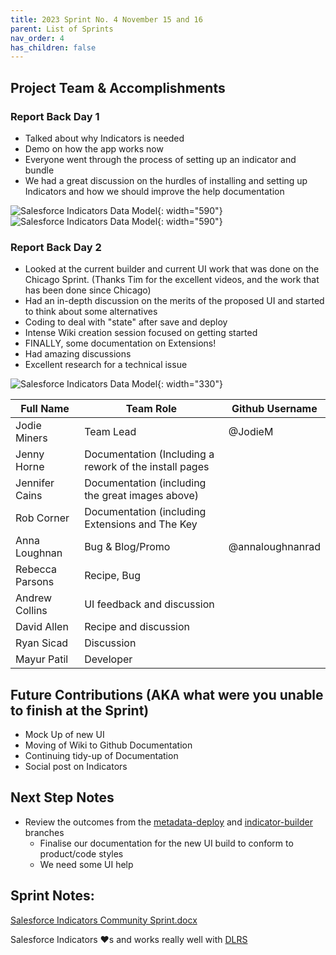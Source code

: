 ```yaml
---
title: 2023 Sprint No. 4 November 15 and 16
parent: List of Sprints
nav_order: 4
has_children: false
---
```


## Project Team & Accomplishments
### Report Back Day 1

* Talked about why Indicators is needed
* Demo on how the app works now
* Everyone went through the process of setting up an indicator and bundle
* We had a great discussion on the hurdles of installing and setting up Indicators and how we should improve the help documentation

![Salesforce Indicators Data Model](../images/sprints/Sprint4Discussion1.png){: width="590"}
![Salesforce Indicators Data Model](../images/sprints/Sprint4Discussion2.png){: width="590"}

### Report Back Day 2

* Looked at the current builder and current UI work that was done on the Chicago Sprint. (Thanks Tim for the excellent videos, and the work that has been done since Chicago)
* Had an in-depth discussion on the merits of the proposed UI and started to think about some alternatives
* Coding to deal with "state" after save and deploy
* Intense Wiki creation session focused on getting started
* FINALLY, some documentation on Extensions! 
* Had amazing discussions
* Excellent research for a technical issue 

![Salesforce Indicators Data Model](../images/sprints/Sprint4Mockup.png){: width="330"}

Full Name            | Team Role     | Github Username                                    
------------         | ------------- | -------------                                       
Jodie Miners | Team Lead | @JodieM | 
Jenny Horne | Documentation (Including a rework of the install pages| 
Jennifer Cains | Documentation (including the great images above)|
Rob Corner | Documentation (including Extensions and The Key|
Anna Loughnan | Bug & Blog/Promo | @annaloughnanrad
Rebecca Parsons | Recipe, Bug
Andrew Collins | UI feedback and discussion
David Allen | Recipe and discussion
Ryan Sicad | Discussion
Mayur Patil | Developer | 


## Future Contributions (AKA what were you unable to finish at the Sprint)

* Mock Up of new UI
* Moving of Wiki to Github Documentation
* Continuing tidy-up of Documentation
* Social post on Indicators

## Next Step Notes

* Review the outcomes from the [metadata-deploy](https://github.com/SFDO-Community/Salesforce-Indicators/tree/feature/metadata-deploy) and [indicator-builder](https://github.com/SFDO-Community/Salesforce-Indicators/tree/feature/indicator-builder) branches 
  * Finalise our documentation for the new UI build to conform to product/code styles
  * We need some UI help 

## Sprint Notes:

[Salesforce Indicators Community Sprint.docx](../images/sprints/Salesforce.Indicators.Community.Sprint4.docx)

Salesforce Indicators ❤️s and works really well with [DLRS](https://install.salesforce.org/products/dlrs/latest)